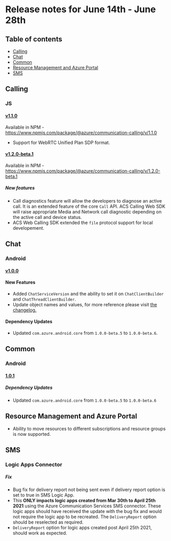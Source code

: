 # Release notes for June 14th - June 28th

## Table of contents
* [Calling](#calling)
* [Chat](#chat)
* [Common](#common)
* [Resource Management and Azure Portal](#resource-management-and-azure-portal)
* [SMS](#sms)

## Calling

### JS

#### [v1.1.0](https://github.com/Azure/Communication/blob/master/releasenotes/acs-javascript-calling-library-release-notes.md#v110-2021-06-17)
Available in NPM - https://www.npmjs.com/package/@azure/communication-calling/v/1.1.0

- Support for WebRTC Unified Plan SDP format.

#### [v1.2.0-beta.1](https://github.com/Azure/Communication/blob/master/releasenotes/acs-javascript-calling-library-release-notes.md#v120-beta1-2021-06-24)
Available in NPM - https://www.npmjs.com/package/@azure/communication-calling/v/1.2.0-beta.1

##### New features
- Call diagnostics feature will allow the developers to diagnose an active call. It is an extended feature of the core `Call` API. ACS Calling Web SDK will raise appropriate Media and Network call diagnostic depending on the active call and device status.
- ACS Web Calling SDK extended the `file` protocol support for local developement. 

## Chat

### Android

#### [v1.0.0](https://github.com/Azure/azure-sdk-for-android/blob/main/sdk/communication/azure-communication-chat/CHANGELOG.md#100-2021-06-15)

#### New Features
- Added `ChatServiceVersion` and the ability to set it on `ChatClientBuilder` and `ChatThreadClientBuilder`.
- Update object names and values, for more reference please visit [the changelog.](https://github.com/Azure/azure-sdk-for-android/blob/main/sdk/communication/azure-communication-chat/CHANGELOG.md#100-2021-06-15) 

#### Dependency Updates
- Updated `com.azure.android.core` from `1.0.0-beta.5` to `1.0.0-beta.6`.

## Common

### Android 

#### [1.0.1](https://github.com/Azure/azure-sdk-for-android/blob/main/sdk/communication/azure-communication-common/CHANGELOG.md#101-2021-06-15)

##### Dependency Updates
- Updated `com.azure.android.core` from `1.0.0-beta.5` to `1.0.0-beta.6`

## Resource Management and Azure Portal
- Ability to move resources to different subscriptions and resource groups is now supported.

## SMS

### Logic Apps Connector

##### Fix
- Bug fix for delivery report not being sent even if delivery report option is set to true in SMS Logic App.
- This **ONLY impacts logic apps created from Mar 30th to April 25th 2021** using the Azure Communication Services SMS connector. These logic apps should have received the update with the bug fix and would not require the logic app to be recreated. The `DeliveryReport` option should be reselected as required.
- `DeliveryReport` option for logic apps created post April 25th 2021, should work as expected.


